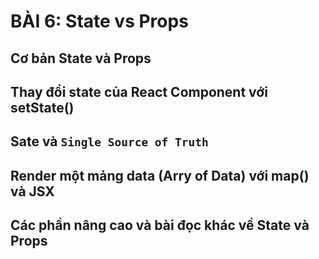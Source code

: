# BÀI 6: State vs Props 

## Cơ bản State và Props
## Thay đổi state của React Component với setState()
## Sate và `Single Source of Truth`
## Render một mảng data (Arry of Data) với map() và JSX
## Các phần nâng cao và bài đọc khác về State và Props
